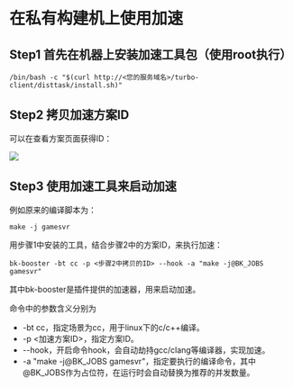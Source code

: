 # 在私有构建机上使用加速

## Step1  **首先在机器上安装加速工具包（使用root执行）**

```text
/bin/bash -c "$(curl http://<您的服务域名>/turbo-client/disttask/install.sh)"
```

## Step2 拷贝加速方案ID

可以在查看方案页面获得ID：

![](../../../assets/image%20%2862%29.png)

## Step3 使用加速工具来启动加速

例如原来的编译脚本为：

```text
make -j gamesvr
```

用步骤1中安装的工具，结合步骤2中的方案ID，来执行加速：

```text
bk-booster -bt cc -p <步骤2中拷贝的ID> --hook -a "make -j@BK_JOBS gamesvr"
```

其中bk-booster是插件提供的加速器，用来启动加速。

命令中的参数含义分别为

* -bt cc，指定场景为cc，用于linux下的c/c++编译。
* -p &lt;加速方案ID&gt;，指定方案ID。
* --hook，开启命令hook，会自动劫持gcc/clang等编译器，实现加速。
* -a "make -j@BK\_JOBS gamesvr"，指定要执行的编译命令，其中@BK\_JOBS作为占位符，在运行时会自动替换为推荐的并发数量。

